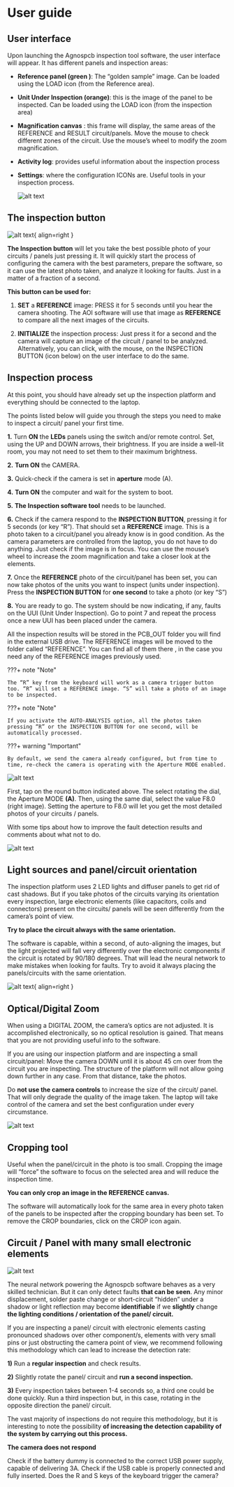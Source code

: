 # User guide

## User interface

Upon launching the Agnospcb inspection tool software, the user interface will appear. It has different panels and inspection areas:

- **Reference panel (green )**: The “golden sample” image. Can be loaded using the LOAD icon (from the Reference area). 
- **Unit Under Inspection (orange)**: this is the image of the panel to be inspected. Can be loaded using the LOAD icon (from the inspection area)
- **Magnification canvas** : this frame will display, the same areas of the REFERENCE and RESULT circuit/panels. Move the mouse to check different zones of the circuit. Use the mouse’s wheel to modify the zoom magnification. 
- **Activity log**: provides useful information about the inspection process
- **Settings**: where the configuration ICONs are. Useful tools in your inspection process.

  ![alt text](assets/ui-pcb.png)


## The inspection button

![alt text](assets/inspection_button.PNG){ align=right }

**The Inspection button** will let you take the best possible photo of your circuits / panels just pressing it. It will quickly start the process of configuring the camera with the best parameters, prepare the software, so it can use the latest photo taken, and analyze it looking for faults. Just in a matter of a fraction of a second.

 **This button can be used for:**

1) **SET** a **REFERENCE** image: PRESS it for 5 seconds until you hear the camera shooting. The AOI software will use that image as **REFERENCE** to compare all the next images of the circuits.

2) **INITIALIZE** the inspection process: Just press it for a second and the camera will capture an image of the circuit / panel to be analyzed. Alternatively, you can click, with the mouse, on the INSPECTION BUTTON (icon below) on the user interface to do the same.

## Inspection process

At this point, you should have already set up the inspection platform and everything should be connected to the laptop.

The points listed below will guide you through the steps you need to make to inspect a circuit/ panel your first time.

**1.** Turn **ON** the **LEDs** panels using the switch and/or remote control. Set, using the UP and DOWN arrows, their brightness. If you are inside a well-lit room, you may not need to set them to their maximum brightness.

**2.** **Turn ON** the CAMERA.

**3.** Quick-check if the camera is set in **aperture** mode (A).

**4.** **Turn ON** the computer and wait for the system to boot.

**5.** **The Inspection software tool** needs to be launched.

**6.** Check if the camera respond to the **INSPECTION BUTTON**, pressing it for 5 seconds (or key “R”). That should set a **REFERENCE** image. This is a photo taken  to a circuit/panel you already know is in good condition. As the camera parameters are controlled from the laptop, you do not have to do           anything. Just check if the image is in focus. You can use the mouse’s wheel to increase the zoom magnification and take a closer look at the     elements. 

**7.** Once the **REFERENCE** photo of the circuit/panel has been set, you can now take photos of the units you want to inspect (units under inspection). Press the **INSPECTION BUTTON** for **one second** to take a photo (or key “S”)

**8.** You are ready to go. The system should be now indicating, if any, faults on the UUI (Unit Under Inspection). Go to point 7 and repeat the process  once a new UUI has been placed under the camera.

All the inspection results will be stored in the PCB_OUT folder you will find in the external USB drive. The REFERENCE images will be moved to the folder called “REFERENCE”. You can find all of them there , in the case you need any of the REFERENCE images previously used.


???+ note "Note"

    The “R” key from the keyboard will work as a camera trigger button too. “R” will set a REFERENCE image. “S” will take a photo of an image to be inspected.

???+ note "Note"

    If you activate the AUTO-ANALYSIS option, all the photos taken pressing “R” or the INSPECTION BUTTON for one second, will be automatically processed.

???+ warning "Important"

    By default, we send the camera already configured, but from time to time, re-check the camera is operating with the Aperture MODE enabled.

![alt text](assets/CAMER_INSPECTION.PNG)

First, tap on the round button indicated above. The select rotating the dial, the Aperture MODE **(A)**. Then, using the same dial, select the value F8.0 (right image). Setting the aperture to F8.0 will let you get the most detailed photos of your circuits / panels.

With some tips about how to improve the fault detection results and comments about what not to do.

![alt text](assets/TIPS.PNG)

## Light sources and panel/circuit orientation

The inspection platform uses 2 LED lights and diffuser panels to get rid of cast shadows. But if you take photos of the circuits varying its orientation every inspection, large electronic elements (like capacitors, coils and connectors) present on the circuits/ panels will be seen differently from the camera’s point of view.

**Try to place the circuit always with the same orientation.** 

The software is capable, within a second, of auto-aligning the images, but the light projected will fall very differently over the electronic components if the circuit is rotated by 90/180 degrees. That will lead the neural network to make mistakes when looking for faults. Try to avoid it always placing the panels/circuits with the same orientation.

![alt text](assets/optical-digital.PNG){ align=right }

## Optical/Digital Zoom

When using a DIGITAL ZOOM, the camera’s optics are not adjusted. It is accomplished electronically, so no optical resolution is gained. That means that you are not providing useful info to the software. 

If you are using our inspection platform and are inspecting a small circuit/panel: Move the camera DOWN until it is about 45 cm over from the circuit you are inspecting. The structure of the platform will not allow going down further in any case. From that distance, take the photos.

Do **not use the camera controls** to increase the size of the circuit/ panel. That will only degrade the quality of the image taken. The laptop will take control of the camera and set the best configuration under every circumstance.

![alt text](assets/image.png)

## Cropping tool

Useful when the panel/circuit in the photo is too small. Cropping the image will “force” the software to focus on the selected area and will reduce the inspection time.
 
**You can only crop an image in the REFERENCE canvas.**

The software will automatically look for the same area in every photo taken of the panels to be inspected after the cropping boundary has been set. To remove the CROP boundaries, click on the CROP icon again.

## Circuit / Panel with many small electronic elements

![alt text](assets/circuit.PNG)

The neural network powering the Agnospcb software behaves as a very skilled technician. But it can only detect faults **that can be seen**. Any minor displacement, solder paste change or short-circuit “hidden” under a shadow or light reflection may become **identifiable** if we **slightly** change **the lighting conditions / orientation of the panel/ circuit.** 

If you are inspecting a panel/ circuit with electronic elements casting pronounced shadows over other component/s, elements with very small pins or just obstructing the camera point of view, we recommend following this methodology which can lead to increase the detection rate:

**1)** Run a **regular inspection** and check results.

**2)** Slightly rotate the panel/ circuit and **run a second inspection.** 

**3)** Every inspection takes between 1-4 seconds so, a third one could be done quickly. Run a third inspection but, in this case, rotating in the opposite direction the panel/ circuit.


The vast majority of inspections do not require this methodology, but it is interesting to note the possibility **of increasing the detection capability of the system by carrying out this process.**

**The camera does not respond**

Check if the battery dummy is connected to the correct USB power supply, capable of delivering 3A. Check if the USB cable is properly connected and fully inserted. Does the R and S keys of the keyboard trigger the camera? 

